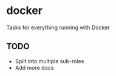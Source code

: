 # docker

Tasks for everything running with Docker

## TODO
- Split into multiple sub-roles
- Add more docs
